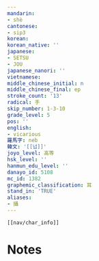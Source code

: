 ```yaml
---
mandarin:
- shè
cantonese:
- sip3
korean:
korean_native: ''
japanese:
- SETSU
- JOU
japanese_nanori: ''
vietnamese:
middle_chinese_initial: n
middle_chinese_final: ep
stroke_count: '13'
radical: 手
skip_number: 1-3-10
grade_level: 5
pos: ''
english:
- vicarious
羅馬字: neb
韓文: '[[넙]]'
joyo_level: 高等
hsk_level: ''
hanmun_edu_level: ''
danayo_id: 5108
mc_id: 1382
graphemic_classification: 耳
stand_in: 'TRUE'
aliases:
- 攝
---
```

```meta-bind-embed
[[nav/char_info]]
```

# Notes
